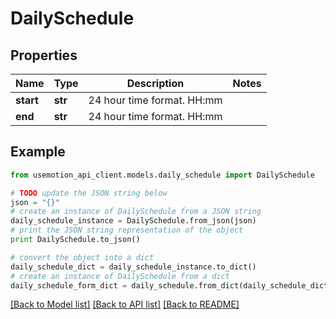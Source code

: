 # DailySchedule


## Properties

Name | Type | Description | Notes
------------ | ------------- | ------------- | -------------
**start** | **str** | 24 hour time format. HH:mm | 
**end** | **str** | 24 hour time format. HH:mm | 

## Example

```python
from usemotion_api_client.models.daily_schedule import DailySchedule

# TODO update the JSON string below
json = "{}"
# create an instance of DailySchedule from a JSON string
daily_schedule_instance = DailySchedule.from_json(json)
# print the JSON string representation of the object
print DailySchedule.to_json()

# convert the object into a dict
daily_schedule_dict = daily_schedule_instance.to_dict()
# create an instance of DailySchedule from a dict
daily_schedule_form_dict = daily_schedule.from_dict(daily_schedule_dict)
```
[[Back to Model list]](../README.md#documentation-for-models) [[Back to API list]](../README.md#documentation-for-api-endpoints) [[Back to README]](../README.md)


